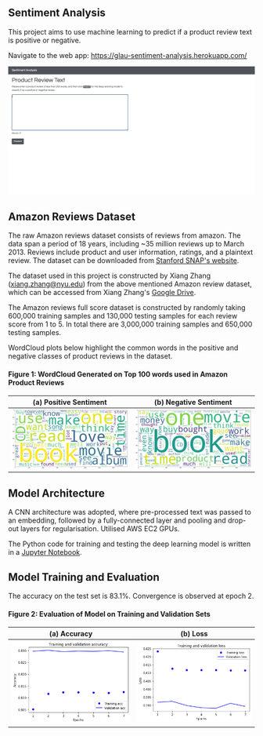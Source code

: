 ## Sentiment Analysis 

This project aims to use machine learning to predict if a product review text is positive or negative. 

Navigate to the web app: 
https://glau-sentiment-analysis.herokuapp.com/ 

<img src="https://github.com/gabrielle-lau/sentiment-analysis-deep-learning/blob/master/Demo_Screen_Capture.gif" alt="demo" width="600">

## Amazon Reviews Dataset

The raw Amazon reviews dataset consists of reviews from amazon. The data span a period of 18 years, including ~35 million reviews up to March 2013. Reviews include product and user information, ratings, and a plaintext review. The dataset can be downloaded from [Stanford SNAP's website](https://snap.stanford.edu/data/web-Amazon.html#:~:text=This%20dataset%20consists%20of%20reviews,ratings%2C%20and%20a%20plaintext%20review.&text=gz).

The dataset used in this project is constructed by Xiang Zhang (xiang.zhang@nyu.edu) from the above mentioned Amazon review dataset, which can be accessed from Xiang Zhang's [Google Drive](https://drive.google.com/drive/folders/0Bz8a_Dbh9Qhbfll6bVpmNUtUcFdjYmF2SEpmZUZUcVNiMUw1TWN6RDV3a0JHT3kxLVhVR2M).

The Amazon reviews full score dataset is constructed by randomly taking 600,000 training samples and 130,000 testing samples for each review score from 1 to 5. In total there are 3,000,000 training samples and 650,000 testing samples.

WordCloud plots below highlight the common words in the positive and negative classes of product reviews in the dataset.


#### Figure 1: WordCloud Generated on Top 100 words used in Amazon Product Reviews
(a) Positive Sentiment |  (b) Negative Sentiment
:-------------------------:|:-------------------------:
<img src="https://github.com/gabrielle-lau/sentiment-analysis-deep-learning/blob/master/plots/Wordcloud%20-%20positive.png" alt="positive-review-wordcloud" width="600"> | <img src="https://github.com/gabrielle-lau/sentiment-analysis-deep-learning/blob/master/plots/Wordcloud%20-%20negative.png" alt="positive-review-wordcloud" width="600">

## Model Architecture

A CNN architecture was adopted, where pre-processed text was passed to an embedding, followed by a fully-connected layer and pooling and drop-out layers for regularisation. Utilised AWS EC2 GPUs.

The Python code for training and testing the deep learning model is written in a [Jupyter Notebook](https://github.com/gabrielle-lau/sentiment-analysis-deep-learning/blob/master/amazon-review-rating-v2.ipynb). 

## Model Training and Evaluation

The accuracy on the test set is 83.1%. Convergence is observed at epoch 2.

#### Figure 2: Evaluation of Model on Training and Validation Sets
(a) Accuracy |  (b) Loss
:-------------------------:|:-------------------------:
<img src="https://github.com/gabrielle-lau/sentiment-analysis-deep-learning/blob/master/plots/Plot%20of%20accuracy%20over%20epoch.png" alt="positive-review-wordcloud" width="300"> | <img src="https://github.com/gabrielle-lau/sentiment-analysis-deep-learning/blob/master/plots/Plot%20of%20loss%20over%20epoch.png" alt="positive-review-wordcloud" width="300">
